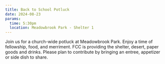 ```yaml
---
title: Back to School Potluck
date: 2024-08-23
params:
  time: 5:30pm
  location: Meadowbrook Park - Shelter 1
---
```


Join us for a church-wide potluck at Meadowbrook Park. Enjoy a time of fellowship, food, and merriment. FCC is providing the shelter, desert, paper goods and drinks. Please plan to contribute by bringing an entree, appetizer or side dish to share.

<!--more-->
